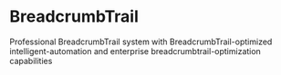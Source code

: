# BreadcrumbTrail
Professional BreadcrumbTrail system with BreadcrumbTrail-optimized intelligent-automation and enterprise breadcrumbtrail-optimization capabilities
